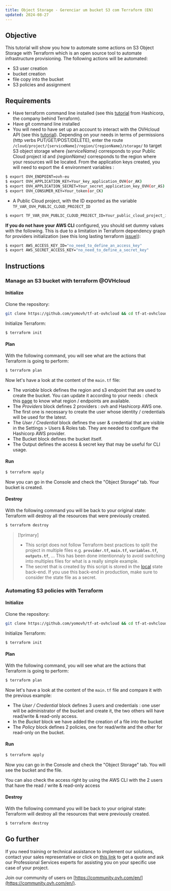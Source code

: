 ```yaml
---
title: Object Storage - Gerenciar um bucket S3 com Terraform (EN)
updated: 2024-08-27
---
```


## Objective

This tutorial will show you how to automate some actions on S3 Object Storage with Terraform which is an open source tool to automate infrastructure provisioning. The following actions will be automated:

- S3 user creation
- bucket creation
- file copy into the bucket
- S3 policies and assignment

## Requirements

- Have terraform command line installed (see this [tutorial](https://developer.hashicorp.com/terraform/tutorials/aws-get-started/install-cli) from Hashicorp, the company behind Terraform). 
- Have git command line installed
- You will need to have set up an account to interact with the OVHcloud API (see this [tutorial](/pages/manage_and_operate/api/first-steps)). Depending on your needs in terms of permissions (http verbs PUT/GET/POST/DELETE), enter the route `/cloud/project/{serviceName}/region/{regionName}/storage/` to target S3 object storage where *{serviceName}* corresponds to your Public Cloud project id and *{regionName}* corresponds to the region where your resources will be located. From the application keys created, you will need to export the 4 environment variables :

```bash
$ export OVH_ENDPOINT=ovh-eu
$ export OVH_APPLICATION_KEY=Your_key_application_OVH(or_AK)
$ export OVH_APPLICATION_SECRET=Your_secret_application_key_OVH(or_AS)
$ export OVH_CONSUMER_KEY=Your_token(or_CK)
```   

- A Public Cloud project, with the ID exported as the variable `TF_VAR_OVH_PUBLIC_CLOUD_PROJECT_ID`

```bash
$ export TF_VAR_OVH_PUBLIC_CLOUD_PROJECT_ID=Your_public_cloud_project_id
```

**If you do not have your AWS CLI** configured, you should set dummy values with the following. This is due to a limitation in Terraform dependency graph for providers initialization (see this long lasting terraform [issue)](https://github.com/hashicorp/terraform/issues/2430)):

```bash
$ export AWS_ACCESS_KEY_ID="no_need_to_define_an_access_key"  
$ export AWS_SECRET_ACCESS_KEY="no_need_to_define_a_secret_key"
```

## Instructions

### Manage an S3 bucket with terraform @OVHcloud

#### Initialize

Clone the repository:

```bash
git clone https://github.com/yomovh/tf-at-ovhcloud && cd tf-at-ovhcloud/s3_bucket_only
```

Initialize Terraform:

```bash
$ terraform init
```

#### Plan

With the following command, you will see what are the actions that Terraform is going to perform:

```bash
$ terraform plan
```

Now let's have a look at the content of the `main.tf` file:

- The *variable* block defines the region and s3 endpoint that are used to create the bucket. You can update it according to your needs : check this [page](/pages/storage_and_backup/object_storage/s3_location) to know what region / endpoints are available.
- The *Providers* block defines 2 providers : ovh and Hashicorp AWS one. The first one is necessary to create the user whose identity / credentials will be used for the latest.
- The *User / Credential* block defines the user & credential that are visible in the Settings > Users & Roles tab. They are needed to configure the Hashicorp AWS provider.
- The Bucket block defines the bucket itself.
- The Output defines the access & secret key that may be useful for CLI usage.

#### Run

```bash
$ terraform apply
```

Now you can go in the Console and check the "Object Storage" tab. Your bucket is created.

#### Destroy

With the following command you will be back to your original state: Terraform will destroy all the resources that were previously created.

```bash
$ terraform destroy
```

> [!primary]
>
> - This script does not follow Terraform best practices to split the project in multiple files e.g. **`provider.tf`, `main.tf`, `variables.tf`, `outputs.tf`**, ... This has been done intentionnaly to avoid switching into multiples files for what is a really simple example.
> - The secret that is created by this script is stored in the [local](https://developer.hashicorp.com/terraform/language/settings/backends/local) state back-end. If you use this back-end in production, make sure to consider the state file as a secret.

### Automating S3 policies with Terraform

#### Initialize

Clone the repository:

```bash
git clone https://github.com/yomovh/tf-at-ovhcloud && cd tf-at-ovhcloud/s3_policy
```

Initialize Terraform:

```bash
$ terraform init
```

#### Plan

With the following command, you will see what are the actions that Terraform is going to perform:

```bash
$ terraform plan
```

Now let's have a look at the content of the `main.tf` file and compare it with the previous example:

- The *User / Credential* block defines 3 users and credentials : one user will be administrator of the bucket and create it, the two others will have read/write & read-only access.
- In the *Bucket* block we have added the creation of a file into the bucket
- The *Policy* block defines 2 policies, one for read/write and the other for read-only on the bucket.

#### Run

```bash
$ terraform apply
```

Now you can go in the Console and check the "Object Storage" tab. You will see the bucket and the file.

You can also check the access right by using the AWS CLI with the 2 users that have the read / write & read-only access

#### Destroy

With the following command you will be back to your original state: Terraform will destroy all the resources that were previously created.

```bash
$ terraform destroy
```

## Go further

If you need training or technical assistance to implement our solutions, contact your sales representative or click on [this link](/links/professional-services) to get a quote and ask our Professional Services experts for assisting you on your specific use case of your project.

Join our community of users on [https://community.ovh.com/en/](https://community.ovh.com/en/).
